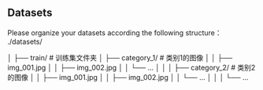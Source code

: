 ## Datasets

Please organize your datasets according the following structure：
./datasets/

│
├── train/ # 训练集文件夹
│ ├── category_1/ # 类别1的图像
│ │ ├── img_001.jpg
│ │ ├── img_002.jpg
│ │ └── ...
│ │
│ ├── category_2/ # 类别2的图像
│ │ ├── img_001.jpg
│ │ ├── img_002.jpg
│ │ └── ...
│ │
│ └── ...
